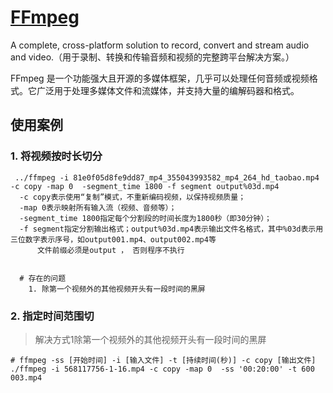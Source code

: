 # [FFmpeg](https://ffmpeg.org/ffmpeg.html#Video-Options)
A complete, cross-platform solution to record, convert and stream audio and video.（用于录制、转换和传输音频和视频的完整跨平台解决方案。）

FFmpeg 是一个功能强大且开源的多媒体框架，几乎可以处理任何音频或视频格式。它广泛用于处理多媒体文件和流媒体，并支持大量的编解码器和格式。

## 使用案例
### 1. 将视频按时长切分
```shell
 ../ffmpeg -i 81e0f05d8fe9dd87_mp4_355043993582_mp4_264_hd_taobao.mp4 -c copy -map 0  -segment_time 1800 -f segment output%03d.mp4 
  -c copy表示使用“复制”模式，不重新编码视频，以保持视频质量；
  -map 0表示映射所有输入流（视频、音频等）；
  -segment_time 1800指定每个分割段的时间长度为1800秒（即30分钟）；
  -f segment指定分割输出格式；output%03d.mp4表示输出文件名格式，其中%03d表示用三位数字表示序号，如output001.mp4、output002.mp4等
 ‌     文件前缀必须是output ， 否则程序不执行


  # 存在的问题
    1. 除第一个视频外的其他视频开头有一段时间的黑屏
```

### 2. 指定时间范围切
> 解决方式1除第一个视频外的其他视频开头有一段时间的黑屏

```shell
# ffmpeg -ss [开始时间] -i [输入文件] -t [持续时间(秒)] -c copy [输出文件]
./ffmpeg -i 568117756-1-16.mp4 -c copy -map 0  -ss '00:20:00' -t 600 003.mp4
```
